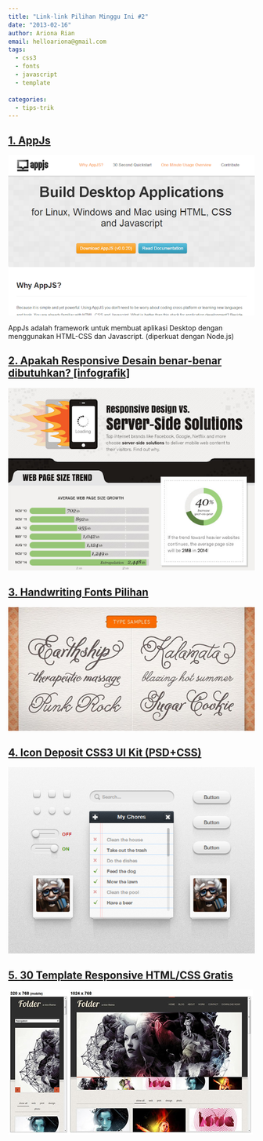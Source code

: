 ```yaml
---
title: "Link-link Pilihan Minggu Ini #2"
date: "2013-02-16"
author: Ariona Rian
email: helloariona@gmail.com
tags: 
  - css3
  - fonts
  - javascript
  - template

categories: 
  - tips-trik
---
```


## [1\. AppJs](http://appjs.org/)

![Appjs](./images/AppJS.png)

AppJs adalah framework untuk membuat aplikasi Desktop dengan menggunakan HTML-CSS dan Javascript. (diperkuat dengan Node.js)

## [2\. Apakah Responsive Desain benar-benar dibutuhkan? \[infografik\]](http://designdrizzle.com/is-responsive-web-design-really-needed-infographic/)

![Pentingkah Responsive Web [Infografik]](./images/do-you-really-need-responsive-design-info.png)

## [3\. Handwriting Fonts Pilihan](http://designmodo.com/handwriting-webfonts/)

![Font Handwriting pilihan](./images/melany-lane.jpg)

## [4\. Icon Deposit CSS3 UI Kit (PSD+CSS)](http://www.icondeposit.com/design:100)

![CSS3 UI Toolkit](./images/design100.png)

## [5\. 30 Template Responsive HTML/CSS Gratis](http://pixaza.com/30-free-css-html-responsive-website-templates/)

![30 Template HTML-CSS responsive Gratis](./images/pay.jpg)
